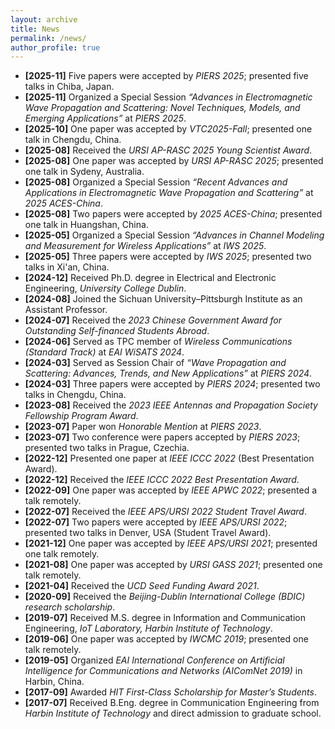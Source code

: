 ```yaml
---
layout: archive
title: News
permalink: /news/
author_profile: true
---
```


- **[2025-11]** Five papers were accepted by *PIERS 2025*; presented five talks in Chiba, Japan.
- **[2025-11]** Organized a Special Session *“Advances in Electromagnetic Wave Propagation and Scattering: Novel Techniques, Models, and Emerging Applications”* at *PIERS 2025*.
- **[2025-10]** One paper was accepted by *VTC2025-Fall*; presented one talk in Chengdu, China.
- **[2025-08]** Received the *URSI AP-RASC 2025 Young Scientist Award*.
- **[2025-08]** One paper was accepted by *URSI AP-RASC 2025*; presented one talk in Sydeny, Australia.
- **[2025-08]** Organized a Special Session *“Recent Advances and Applications in Electromagnetic Wave Propagation and Scattering”* at *2025 ACES-China*.  
- **[2025-08]** Two papers were accepted by *2025 ACES-China*; presented one talk in Huangshan, China.
- **[2025-05]** Organized a Special Session *“Advances in Channel Modeling and Measurement for Wireless Applications”* at *IWS 2025*.  
- **[2025-05]** Three papers were accepted by *IWS 2025*; presented two talks in Xi'an, China.
- **[2024-12]** Received Ph.D. degree in Electrical and Electronic Engineering, *University College Dublin*.  
- **[2024-08]** Joined the Sichuan University–Pittsburgh Institute as an Assistant Professor.  
- **[2024-07]** Received the *2023 Chinese Government Award for Outstanding Self-financed Students Abroad*.  
- **[2024-06]** Served as TPC member of *Wireless Communications (Standard Track)* at *EAI WiSATS 2024*.  
- **[2024-03]** Served as Session Chair of *“Wave Propagation and Scattering: Advances, Trends, and New Applications”* at *PIERS 2024*.  
- **[2024-03]** Three papers were accepted by *PIERS 2024*; presented two talks in Chengdu, China.  
- **[2023-08]** Received the *2023 IEEE Antennas and Propagation Society Fellowship Program Award*.  
- **[2023-07]** Paper won *Honorable Mention* at *PIERS 2023*.  
- **[2023-07]** Two conference were papers accepted by *PIERS 2023*; presented two talks in Prague, Czechia.  
- **[2022-12]** Presented one paper at *IEEE ICCC 2022* (Best Presentation Award).
- **[2022-12]** Received the *IEEE ICCC 2022 Best Presentation Award*.  
- **[2022-09]** One paper was accepted by *IEEE APWC 2022*; presented a talk remotely.
- **[2022-07]** Received the *IEEE APS/URSI 2022 Student Travel Award*.
- **[2022-07]** Two papers were accepted by *IEEE APS/URSI 2022*; presented two talks in Denver, USA (Student Travel Award).  
- **[2021-12]** One paper was accepted by *IEEE APS/URSI 2021*; presented one talk remotely.
- **[2021-08]** One paper was accepted by *URSI GASS 2021*; presented one talk remotely.  
- **[2021-04]** Received the *UCD Seed Funding Award 2021*.
- **[2020-09]** Received the *Beijing-Dublin International College (BDIC) research scholarship*.  
- **[2019-07]** Received M.S. degree in Information and Communication Engineering, *IoT Laboratory, Harbin Institute of Technology*.  
- **[2019-06]** One paper was accepted by *IWCMC 2019*; presented one talk remotely.   
- **[2019-05]** Organized *EAI International Conference on Artificial Intelligence for Communications and Networks (AIComNet 2019)* in Harbin, China.  
- **[2017-09]** Awarded *HIT First-Class Scholarship for Master’s Students*.  
- **[2017-07]** Received B.Eng. degree in Communication Engineering from *Harbin Institute of Technology* and direct admission to graduate school.

